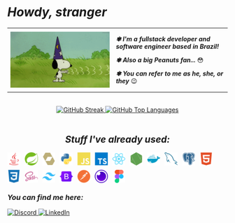 <div>
    <h1><strong><em>Howdy, stranger</em></strong></h1>
    <table align="center">
   <tr>
      <td>
         <img align="center" src=/assets/MagicSnoopy.gif/>
      </td>
      <td>
         <p><strong><em>✾ I'm a fullstack developer and software engineer based in Brazil!</em></strong></p>
         <p><strong><em>✾ Also a big Peanuts fan...</em></strong> 😳</em></strong></p>
         <p><strong><em>✾ You can refer to me as he, she, or they </em></strong>😉</p>
      </td>
   </tr>
</table>
</div>
<br>
<div align="center">
    <a href="https://git.io/streak-stats">
         <img src="http://github-readme-streak-stats.herokuapp.com?user=beazinat&theme=aura&border_radius=45&card_height=180&ring=DA1E73E6" alt="GitHub Streak"/>
         <img height="180em" src="https://github-readme-stats.vercel.app/api/top-langs/?username=beazinat&theme=omni&show_icons=true&hide_border=false&layout=compact&border_radius=45&title_color=A277FF&text_color=5CF1C0&bg_color=15141B" alt="GitHub Top Languages"/>
    </a>
</div>
<br>
<h2 align="center"><strong><em>Stuff I've already used:</em></strong></h2>
<div style="display: flex; flex-wrap: wrap; gap: 10px;">
    <img align="center" alt="Java" height="30" src="https://raw.githubusercontent.com/devicons/devicon/master/icons/java/java-plain.svg">
    <img align="center" alt="Spring" height="30" src="https://raw.githubusercontent.com/devicons/devicon/master/icons/spring/spring-original.svg">
    <img align="center" alt="Hibernate" height="30" src="https://raw.githubusercontent.com/devicons/devicon/master/icons/hibernate/hibernate-plain.svg">
    <img align="center" alt="Python" height="30" src="https://raw.githubusercontent.com/devicons/devicon/master/icons/python/python-original.svg">
    <img align="center" alt="JavaScript" height="30" src="https://raw.githubusercontent.com/devicons/devicon/master/icons/javascript/javascript-plain.svg">
    <img align="center" alt="TypeScript" height="30" src="https://raw.githubusercontent.com/devicons/devicon/master/icons/typescript/typescript-plain.svg">
    <img align="center" alt="React" height="30" src="https://raw.githubusercontent.com/devicons/devicon/master/icons/react/react-original.svg">
    <img align="center" alt="Nodejs" height="30" src="https://raw.githubusercontent.com/devicons/devicon/master/icons/nodejs/nodejs-plain.svg">
    <img align="center" alt="Docker" height="30" src="https://raw.githubusercontent.com/devicons/devicon/master/icons/docker/docker-plain.svg">
    <img align="center" alt="MySQL" height="30" src="https://raw.githubusercontent.com/devicons/devicon/master/icons/mysql/mysql-original.svg">
    <img align="center" alt="PostgreSQL" height="30" src="https://raw.githubusercontent.com/devicons/devicon/master/icons/postgresql/postgresql-plain.svg">
    <img align="center" alt="HTML" height="30" src="https://raw.githubusercontent.com/devicons/devicon/master/icons/html5/html5-plain.svg">
    <img align="center" alt="CSS" height="30" src="https://raw.githubusercontent.com/devicons/devicon/master/icons/css3/css3-plain.svg">
    <img align="center" alt="Sass" height="30" src="https://raw.githubusercontent.com/devicons/devicon/master/icons/sass/sass-original.svg">
    <img align="center" alt="TailwindCSS" height="30" src="https://raw.githubusercontent.com/devicons/devicon/master/icons/tailwindcss/tailwindcss-original.svg">
    <img align="center" alt="Bootstrap" height="30" src="https://raw.githubusercontent.com/devicons/devicon/master/icons/bootstrap/bootstrap-original.svg">
    <img align="center" alt="Postman" height="30" src="https://raw.githubusercontent.com/devicons/devicon/master/icons/postman/postman-plain.svg">
    <img align="center" alt="Insomnia" height="30" src="https://raw.githubusercontent.com/devicons/devicon/master/icons/insomnia/insomnia-original.svg">
    <img align="center" alt="Figma" height="30" src="https://raw.githubusercontent.com/devicons/devicon/master/icons/figma/figma-original.svg">
</div>
<h3><strong><em>You can find me here:</em></strong></h3>
<div>
    <a href="https://discord.gg/beazinat" target="_blank">
        <img src="https://img.shields.io/badge/Discord-7289DA?style=for-the-badge&logo=discord&logoColor=white" alt="Discord">
    </a>
    <a href="https://www.linkedin.com/in/beazinat" target="_blank">
        <img src="https://img.shields.io/badge/-LinkedIn-%230077B5?style=for-the-badge&logo=linkedin&logoColor=white" alt="LinkedIn">
    </a>
</div>
